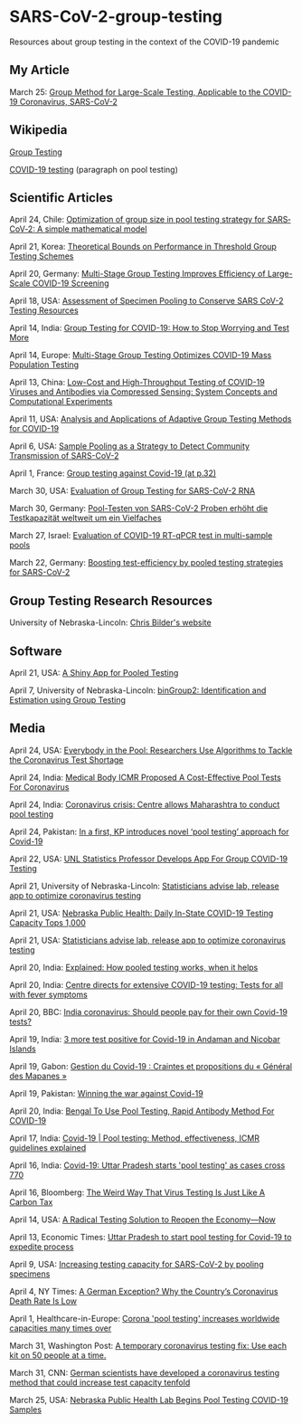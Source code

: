 # SARS-CoV-2-group-testing
Resources about group testing in the context of the COVID-19 pandemic


## My Article
March 25: [Group Method for Large-Scale Testing, Applicable to the COVID-19 Coronavirus, SARS-CoV-2](https://conforty.net/coronavirus-testing/sars-cov-2-pcr-testing.html)


## Wikipedia

[Group Testing](https://en.wikipedia.org/wiki/Group_testing)

[COVID-19 testing](https://en.wikipedia.org/wiki/COVID-19_testing) (paragraph on pool testing)


## Scientific Articles

April 24, Chile: [Optimization of group size in pool testing strategy for SARS‐CoV‐2: A simple mathematical model](https://doi.org/10.1002/jmv.25929)

April 21, Korea: [Theoretical Bounds on Performance in Threshold Group Testing Schemes](https://www.mdpi.com/2227-7390%2F8%2F4%2F637%2Fpdf)

April 20, Germany: [Multi-Stage Group Testing Improves Efficiency of Large-Scale COVID-19 Screening](https://www.medrxiv.org/content/10.1101/2020.04.10.20061176v2)

April 18, USA: [Assessment of Specimen Pooling to Conserve SARS CoV-2 Testing Resources](https://academic.oup.com/ajcp/article-pdf/doi/10.1093/ajcp/aqaa064/33101253/aqaa064.pdf)

April 14, India: [Group Testing for COVID-19: How to Stop Worrying and Test More](https://arxiv.org/abs/2004.06306)

April 14, Europe: [Multi-Stage Group Testing Optimizes COVID-19 Mass Population Testing](https://www.medrxiv.org/content/10.1101/2020.04.10.20061176v1.full.pdf)

April 13, China: [Low-Cost and High-Throughput Testing of COVID-19 Viruses and Antibodies via Compressed Sensing: System Concepts and Computational Experiments](https://arxiv.org/pdf/2004.05759.pdf)

April 11, USA: [Analysis and Applications of Adaptive Group Testing Methods for COVID-19](https://www.medrxiv.org/content/10.1101/2020.04.05.20050245v2.full.pdf)

April 6, USA: [Sample Pooling as a Strategy to Detect Community Transmission of SARS-CoV-2](https://jamanetwork.com/journals/jama/fullarticle/2764364)

April 1, France: [Group testing against Covid-19 (at p.32)](https://cepr.org/sites/default/files/news/CovidEconomics2.pdf)

March 30, USA: [Evaluation of Group Testing for SARS-CoV-2 RNA](https://www.medrxiv.org/content/10.1101/2020.03.27.20043968v1)

March 30, Germany: [Pool-Testen von SARS-CoV-2 Proben erhöht die Testkapazität weltweit um ein Vielfaches](https://aktuelles.uni-frankfurt.de/forschung/pool-testen-von-sars-cov-2-proben-erhoeht-die-testkapazitaet-weltweit-um-ein-vielfaches/)

March 27, Israel: [Evaluation of COVID-19 RT-qPCR test in multi-sample pools](https://www.medrxiv.org/content/10.1101/2020.03.26.20039438v1.full.pdf?fbclid=IwAR05risJ59nXcuGW-3FvnTr_fW9GUHSsAXlzP2-8WFj__vEY6RTs5CCIw-8)

March 22, Germany: [Boosting test-efficiency by pooled testing strategies for SARS-CoV-2](https://arxiv.org/abs/2003.09944)

## Group Testing Research Resources
University of Nebraska-Lincoln: [Chris Bilder's website](http://chrisbilder.com/grouptesting/)



## Software
April 21, USA: [A Shiny App for Pooled Testing](https://bilder.shinyapps.io/PooledTesting/)

April 7, University of Nebraska-Lincoln: [binGroup2: Identification and Estimation using Group Testing](https://cran.r-project.org/web/packages/binGroup2/index.html)


## Media

April 24, USA: [Everybody in the Pool: Researchers Use Algorithms to Tackle the Coronavirus Test Shortage](https://spectrum.ieee.org/view-from-the-valley/the-institute/ieee-member-news/everybody-in-the-pool-algorithm-researchers-tackle-the-coronavirus-test-shortage)

April 24, India: [Medical Body ICMR Proposed A Cost-Effective Pool Tests For Coronavirus](http://www.dailyaddaa.com/india-news/medical-body-icmr-proposed-a-cost-effective-pool-tests-for-coronavirus-4912057.html)

April 24, India: [Coronavirus crisis: Centre allows Maharashtra to conduct pool testing](https://www.businesstoday.in/latest/trends/coronavirus-crisis-centre-allows-maharashtra-to-conduct-pool-testing-plasma-therapy/story/401955.html)

April 24, Pakistan: [In a first, KP introduces novel ‘pool testing’ approach for Covid-19](https://www.dawn.com/news/1551865/in-a-first-kp-introduces-novel-pool-testing-approach-for-covid-19)

April 22, USA: [UNL Statistics Professor Develops App For Group COVID-19 Testing](http://netnebraska.org/article/news/1217173/unl-statistics-professor-develops-app-group-covid-19-testing)

April 21, University of Nebraska-Lincoln: [Statisticians advise lab, release app to optimize coronavirus testing](https://news.unl.edu/newsrooms/today/article/statisticians-advise-lab-release-app-to-optimize-coronavirus-testing/)

April 21, USA: [Nebraska Public Health: Daily In-State COVID-19 Testing Capacity Tops 1,000](https://kneb.com/regional-news/nebraska-public-health-daily-in-state-covid-19-testing-capacity-tops-1000/)

April 21, USA: [Statisticians advise lab, release app to optimize coronavirus testing](https://news.unl.edu/newsrooms/today/article/statisticians-advise-lab-release-app-to-optimize-coronavirus-testing/)

April 20, India: [Explained: How pooled testing works, when it helps](https://indianexpress.com/article/explained/coronavirus-infection-how-pooled-testing-works-when-it-helps-6370001/)

April 20, India: [Centre directs for extensive COVID-19 testing: Tests for all with fever symptoms](https://keralakaumudi.com/en/news/news.php?id=286899&u=centre-directs-for-extensive-covid-19-testing-tests-for-all-with-fever-symptoms-286899)

April 20, BBC: [India coronavirus: Should people pay for their own Covid-19 tests?](https://www.bbc.com/news/world-asia-india-52322559)

April 19, India: [3 more test positive for Covid-19 in Andaman and Nicobar Islands](https://www.indiatoday.in/india/story/3-more-test-positive-for-covid-19-in-andaman-and-nicobar-islands-1668759-2020-04-19)

April 19, Gabon: [Gestion du Covid-19 : Craintes et propositions du « Général des Mapanes »](https://www.gabonreview.com/gabon-gestion-du-covid-19-craintes-et-propositions-du-general-des-mapanes/)

April 19, Pakistan: [Winning the war against Covid-19](https://www.thenews.com.pk/tns/detail/645878-winning-the-war-against-covid-19)

April 20, India: [Bengal To Use Pool Testing, Rapid Antibody Method For COVID-19](https://www.ndtv.com/india-news/coronavirus-west-bengal-to-use-pool-testing-rapid-antibody-method-for-covid-19-2214608)

April 17, India: [Covid-19 | Pool testing: Method, effectiveness, ICMR guidelines explained](https://www.youtube.com/watch?v=oGfFTYklW8w)

April 16, India: [Covid-19: Uttar Pradesh starts 'pool testing' as cases cross 770](https://www.youtube.com/watch?v=MScUZSsO9Mg)

April 16, Bloomberg: [The Weird Way That Virus Testing Is Just Like A Carbon Tax](https://www.bloomberg.com/news/articles/2020-04-16/the-weird-way-that-virus-testing-is-just-like-a-carbon-tax)

April 14, USA: [A Radical Testing Solution to Reopen the Economy—Now](https://chiefexecutive.net/a-radical-testing-solution-to-reopen-the-economy-now/)

April 13, Economic Times: [Uttar Pradesh to start pool testing for Covid-19 to expedite process](https://economictimes.indiatimes.com/news/politics-and-nation/uttar-pradesh-to-start-pool-testing-for-covid-19-to-expedite-process/articleshow/75122742.cms?from=mdr)

April 9, USA: [Increasing testing capacity for SARS-CoV-2 by pooling specimens](https://www.significancemagazine.com/science/651-increasing-testing-capacity-for-sars-cov-2-by-pooling-specimens)

April 4, NY Times: [A German Exception? Why the Country’s Coronavirus Death Rate Is Low](https://www.nytimes.com/2020/04/04/world/europe/germany-coronavirus-death-rate.html)

April 1, Healthcare-in-Europe: [Corona 'pool testing' increases worldwide capacities many times over](https://healthcare-in-europe.com/en/news/corona-pool-testing-increases-worldwide-capacities-many-times-over.html)

March 31, Washington Post: [A temporary coronavirus testing fix: Use each kit on 50 people at a time.](https://www.washingtonpost.com/outlook/2020/03/31/coronavirus-testing-groups/)

March 31, CNN: [German scientists have developed a coronavirus testing method that could increase test capacity tenfold](https://edition.cnn.com/world/live-news/coronavirus-pandemic-03-31-20/h_c9b8259b105b4f26a4ade9fb61b954ce?fbclid=IwAR0u74GS1JyegjJR5LxvD7F7JVpgyIr5bXoH7YefGm3_kssr2ukXsBMps2o)

March 25, USA: [Nebraska Public Health Lab Begins Pool Testing COVID-19 Samples](https://www.ketv.com/article/nebraska-public-health-lab-begins-pool-testing-covid-19-samples/31934880)

